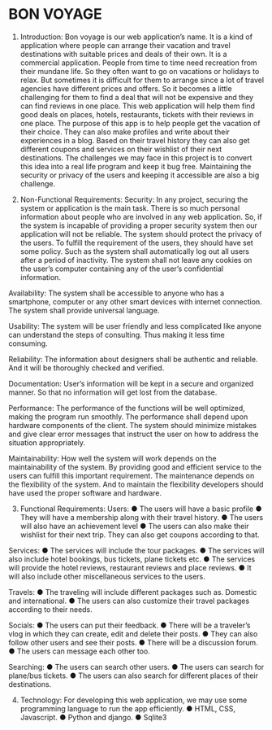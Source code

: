 # BON VOYAGE
 
 
1.   Introduction:
Bon voyage is our web application’s name. It is a kind of application where people can arrange their vacation and travel destinations with suitable prices and deals of their own. It is a commercial application.
People from time to time need recreation from their mundane life. So they often want to go on vacations or holidays to relax. But sometimes it is difficult for them to arrange since a lot of travel agencies have different prices and offers. So it becomes a little challenging for them to find a deal that will not be expensive and they can find reviews in one place. This web application will help them find good deals on places, hotels, restaurants, tickets with their reviews in one place.
The purpose of this app is to help people get the vacation of their choice. They can also make profiles and write about their experiences in a blog. Based on their travel history they can also get different coupons and services on their wishlist of their next destinations.
The challenges we may face in this project is to convert this idea into a real life program and keep it bug free. Maintaining the security or privacy of the users and keeping it accessible are also a big challenge. 
 

2.	Non-Functional Requirements:
Security:
In any project, securing the system or application is the main task. There is so much personal information about people who are involved in any web application. So, if the system is incapable of providing a proper security system then our application will not be reliable. The system should protect the privacy of the users. To fulfill the requirement of the users, they should have set some policy. Such as the system shall automatically log out all users after a period of inactivity. The system shall not leave any cookies on the user’s computer containing any of the user’s confidential information.
 
Availability:
The system shall be accessible to anyone who has a smartphone, computer or any other smart devices with internet connection. The system shall provide universal language.
 
Usability:
The system will be user friendly and less complicated like anyone can understand the steps of consulting. Thus making it less time consuming.
 
Reliability:
The information about designers shall be authentic and reliable. And it will be thoroughly checked and verified.
 
Documentation:
User’s information will be kept in a secure and organized manner. So that no information will get lost from the database.
 
Performance:
The performance of the functions will be well optimized, making the program run smoothly. The performance shall depend upon hardware components of the client. The system should minimize mistakes and give clear error messages that instruct the user on how to address the situation appropriately.
 
Maintainability:
How well the system will work depends on the maintainability of the system. By providing good and efficient service to the users can fulfill this important requirement. The maintenance depends on the flexibility of the system. And to maintain the flexibility developers should have used the proper software and hardware.
 
3.    Functional Requirements:
Users:
●	The users will have a basic profile
●	They will have a membership along with their travel history.
●	The users will also have an achievement level
●	The users can also make their wishlist for their next trip. They can also get coupons according to that.

Services:
●	The services will include the tour packages.
●	The services will also include hotel bookings, bus tickets, plane tickets etc.
●	The services will provide the hotel reviews, restaurant reviews and place reviews.
●	It will also include other miscellaneous services to the users.

Travels:
●	The traveling will include different packages such as. Domestic and international.
●	The users can also customize their travel packages according to their needs.

Socials:
●	The users can put their feedback.
●	There will be a traveler’s vlog in which they can create, edit and delete their posts.
●	They can also follow other users and see their posts.
●	There will be a discussion forum.
●	The users can message each other too.

Searching:
●	The users can search other users. 
●	The users can search for plane/bus tickets.
●	The users can also search for different places of their destinations.

4.    Technology:
For developing this web application, we may use some programming language to run the app efficiently.
●	HTML, CSS, Javascript.
●	Python and django.
●	Sqlite3
